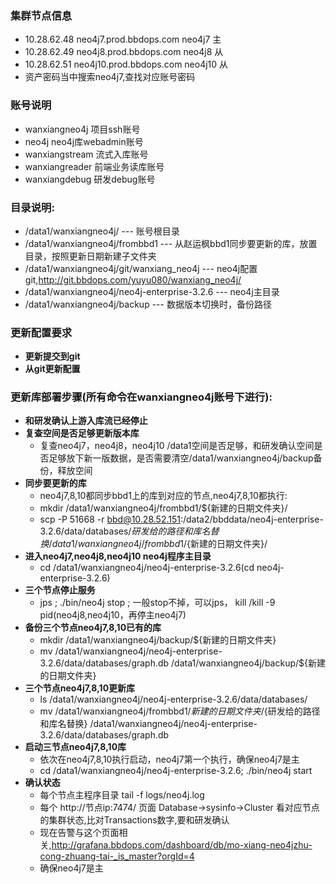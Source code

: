 ### 集群节点信息
- 10.28.62.48 neo4j7.prod.bbdops.com neo4j7 主
- 10.28.62.49 neo4j8.prod.bbdops.com neo4j8 从
- 10.28.62.51 neo4j10.prod.bbdops.com neo4j10 从
- 资产密码当中搜索neo4j7,查找对应账号密码

### 账号说明
- wanxiangneo4j 项目ssh账号
- neo4j neo4j库webadmin账号
- wanxiangstream 流式入库账号
- wanxiangreader 前端业务读库账号
- wanxiangdebug 研发debug账号

### 目录说明:
- /data1/wanxiangneo4j/    --- 账号根目录
- /data1/wanxiangneo4j/frombbd1  ---  从赵运枫bbd1同步要更新的库，放置目录，按照更新日期新建子文件夹
- /data1/wanxiangneo4j/git/wanxiang_neo4j  --- neo4j配置git,http://git.bbdops.com/yuyu080/wanxiang_neo4j/
- /data1/wanxiangneo4j/neo4j-enterprise-3.2.6 --- neo4j主目录
- /data1/wanxiangneo4j/backup --- 数据版本切换时，备份路径

### 更新配置要求
- **更新提交到git**
- **从git更新配置**

### 更新库部署步骤(所有命令在wanxiangneo4j账号下进行):
- **和研发确认上游入库流已经停止**
- **复查空间是否足够更新版本库**
   - 复查neo4j7，neo4j8，neo4j10 /data1空间是否足够，和研发确认空间是否足够放下新一版数据，是否需要清空/data1/wanxiangneo4j/backup备份，释放空间
- **同步要更新的库**
   - neo4j7,8,10都同步bbd1上的库到对应的节点,neo4j7,8,10都执行:
   - mkdir /data1/wanxiangneo4j/frombbd1/${新建的日期文件夹}/
   - scp -P 51668 -r bbd@10.28.52.151:/data2/bbddata/neo4j-enterprise-3.2.6/data/databases/${研发给的路径和库名替换} /data1/wanxiangneo4j/frombbd1/${新建的日期文件夹}/
- **进入neo4j7,neo4j8,neo4j10 neo4j程序主目录**
   - cd /data1/wanxiangneo4j/neo4j-enterprise-3.2.6(cd neo4j-enterprise-3.2.6)
- **三个节点停止服务**
   - jps ; ./bin/neo4j stop ; 一般stop不掉，可以jps， kill /kill -9 pid(neo4j8,neo4j10，再停主neo4j7)
- **备份三个节点neo4j7,8,10已有的库**
   - mkdir /data1/wanxiangneo4j/backup/${新建的日期文件夹}
   - mv /data1/wanxiangneo4j/neo4j-enterprise-3.2.6/data/databases/graph.db /data1/wanxiangneo4j/backup/${新建的日期文件夹}
- **三个节点neo4j7,8,10更新库**
   - ls /data1/wanxiangneo4j/neo4j-enterprise-3.2.6/data/databases/
   - mv /data1/wanxiangneo4j/frombbd1/${新建的日期文件夹}/${研发给的路径和库名替换} /data1/wanxiangneo4j/neo4j-enterprise-3.2.6/data/databases/graph.db
- **启动三节点neo4j7,8,10库**
   - 依次在neo4j7,8,10执行启动，neo4j7第一个执行，确保neo4j7是主
   - cd /data1/wanxiangneo4j/neo4j-enterprise-3.2.6; ./bin/neo4j start
- **确认状态**
   - 每个节点主程序目录 tail -f logs/neo4j.log
   - 每个 http://节点ip:7474/ 页面 Database->sysinfo->Cluster 看对应节点的集群状态,比对Transactions数字,要和研发确认
   - 现在告警与这个页面相关,http://grafana.bbdops.com/dashboard/db/mo-xiang-neo4jzhu-cong-zhuang-tai-_is_master?orgId=4
   - 确保neo4j7是主

